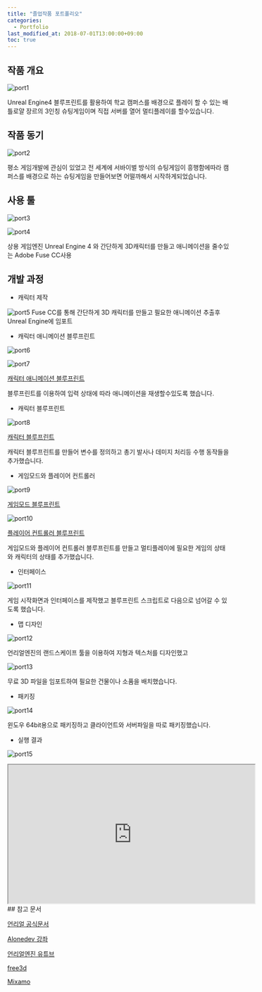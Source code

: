 ```yaml
---
title: "졸업작품 포트폴리오"
categories: 
  - Portfolio
last_modified_at: 2018-07-01T13:00:00+09:00
toc: true
---
```


## 작품 개요

![port1](https://github.com/lesslate/Blog/blob/master/assets/img/Portfolio/port1.png?raw=true)

Unreal Engine4 블루프린트를 활용하여
학교 캠퍼스를 배경으로 플레이 할 수 있는 배틀로얄 장르의 3인칭 슈팅게임이며
직접 서버를 열어 멀티플레이를 할수있습니다.

## 작품 동기

![port2](https://github.com/lesslate/Blog/blob/master/assets/img/Portfolio/port2.png?raw=true)

평소 게임개발에 관심이 있었고 
전 세계에 서바이벌 방식의 슈팅게임이 흥행함에따라 
캠퍼스를 배경으로 하는 슈팅게임을 만들어보면 어떨까해서 시작하게되었습니다.

## 사용 툴

![port3](https://github.com/lesslate/Blog/blob/master/assets/img/Portfolio/port3.jpg?raw=true)

![port4](https://github.com/lesslate/Blog/blob/master/assets/img/Portfolio/port4.jpg?raw=true)

상용 게임엔진 Unreal Engine 4 와 간단하게 3D캐릭터를 만들고 애니메이션을 줄수있는 Adobe Fuse CC사용


## 개발 과정


* 캐릭터 제작

![port5](https://github.com/lesslate/Blog/blob/master/assets/img/Portfolio/port5.png?raw=true)
Fuse CC를 통해 간단하게 3D 캐릭터를 만들고 필요한 애니메이션 추출후 Unreal Engine에 임포트

* 캐릭터 애니메이션 블루프린트

![port6](https://github.com/lesslate/Blog/blob/master/assets/img/Portfolio/port6.png?raw=true)

![port7](https://github.com/lesslate/Blog/blob/master/assets/img/Portfolio/port7.png?raw=true)

[캐릭터 애니메이션 블루프린트](https://blueprintue.com/blueprint/m3v5gjaz/]https://blueprintue.com/blueprint/m3v5gjaz/)


블루프린트를 이용하여 입력 상태에 따라 애니메이션을 재생할수있도록 했습니다.

* 캐릭터 블루프린트

![port8](https://github.com/lesslate/Blog/blob/master/assets/img/Portfolio/port8.png?raw=true)

[캐릭터 블루프린트](https://blueprintue.com/blueprint/weaqoky5/]https://blueprintue.com/blueprint/weaqoky5/) 


캐릭터 블루프린트를 만들어 변수를 정의하고 총기 발사나 데미지 처리등 수행 동작들을 추가했습니다.


* 게임모드와 플레이어 컨트롤러

![port9](https://github.com/lesslate/Blog/blob/master/assets/img/Portfolio/port9.png?raw=true)

[게임모드 블루프린트](https://blueprintue.com/blueprint/shujs03f/]https://blueprintue.com/blueprint/shujs03f/)

![port10](https://github.com/lesslate/Blog/blob/master/assets/img/Portfolio/port10.png?raw=true)

[플레이어 컨트롤러 블루프린트](https://blueprintue.com/blueprint/yq15z1ss/]https://blueprintue.com/blueprint/yq15z1ss/)

게임모드와 플레이어 컨트롤러 블루프린트를 만들고 멀티플레이에 필요한 게임의 상태와 캐릭터의 상태를 추가했습니다.

* 인터페이스

![port11](https://github.com/lesslate/Blog/blob/master/assets/img/Portfolio/port11.png?raw=true)

게임 시작화면과 인터페이스를 제작했고 블루프린트 스크립트로 다음으로 넘어갈 수 있도록 했습니다.

* 맵 디자인

![port12](https://github.com/lesslate/Blog/blob/master/assets/img/Portfolio/port12.png?raw=true)

언리얼엔진의 랜드스케이프 툴을 이용하여 지형과 텍스처를 디자인했고

![port13](https://github.com/lesslate/Blog/blob/master/assets/img/Portfolio/port13.png?raw=true)

무료 3D 파일을 임포트하여 필요한 건물이나 소품을 배치했습니다.

* 패키징

![port14](https://github.com/lesslate/Blog/blob/master/assets/img/Portfolio/port14.png?raw=true)

윈도우 64bit용으로 패키징하고 클라이언트와 서버파일을 따로 패키징했습니다.

* 실행 결과

![port15](https://github.com/lesslate/Blog/blob/master/assets/img/Portfolio/port15.png?raw=true)


<iframe height="315" width="560" marginWidth="10" marginHeight="10" src="https://blueprintue.com/render/iuaxv878" scrolling="no"></iframe>
## 참고 문서

[언리얼 공식문서](http://api.unrealengine.com/KOR/)

[Alonedev 강좌](https://alonedev.com/)

[언리얼엔진 유튜브](https://www.youtube.com/channel/UCTQY8S4wYR93jkYC649_p0g)

[free3d](https://free3d.com/)

[Mixamo](https://www.mixamo.com/)
